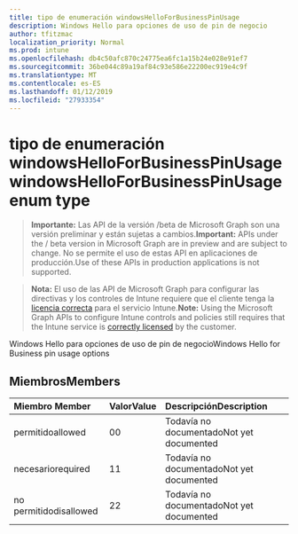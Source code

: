 ```yaml
---
title: tipo de enumeración windowsHelloForBusinessPinUsage
description: Windows Hello para opciones de uso de pin de negocio
author: tfitzmac
localization_priority: Normal
ms.prod: intune
ms.openlocfilehash: db4c50afc870c24775ea6fc1a15b24e028e91ef7
ms.sourcegitcommit: 36be044c89a19af84c93e586e22200ec919e4c9f
ms.translationtype: MT
ms.contentlocale: es-ES
ms.lasthandoff: 01/12/2019
ms.locfileid: "27933354"
---
```

# <a name="windowshelloforbusinesspinusage-enum-type"></a><span data-ttu-id="388e8-103">tipo de enumeración windowsHelloForBusinessPinUsage</span><span class="sxs-lookup"><span data-stu-id="388e8-103">windowsHelloForBusinessPinUsage enum type</span></span>

> <span data-ttu-id="388e8-104">**Importante:** Las API de la versión /beta de Microsoft Graph son una versión preliminar y están sujetas a cambios.</span><span class="sxs-lookup"><span data-stu-id="388e8-104">**Important:** APIs under the / beta version in Microsoft Graph are in preview and are subject to change.</span></span> <span data-ttu-id="388e8-105">No se permite el uso de estas API en aplicaciones de producción.</span><span class="sxs-lookup"><span data-stu-id="388e8-105">Use of these APIs in production applications is not supported.</span></span>

> <span data-ttu-id="388e8-106">**Nota:** El uso de las API de Microsoft Graph para configurar las directivas y los controles de Intune requiere que el cliente tenga la [licencia correcta](https://go.microsoft.com/fwlink/?linkid=839381) para el servicio Intune.</span><span class="sxs-lookup"><span data-stu-id="388e8-106">**Note:** Using the Microsoft Graph APIs to configure Intune controls and policies still requires that the Intune service is [correctly licensed](https://go.microsoft.com/fwlink/?linkid=839381) by the customer.</span></span>

<span data-ttu-id="388e8-107">Windows Hello para opciones de uso de pin de negocio</span><span class="sxs-lookup"><span data-stu-id="388e8-107">Windows Hello for Business pin usage options</span></span>
## <a name="members"></a><span data-ttu-id="388e8-108">Miembros</span><span class="sxs-lookup"><span data-stu-id="388e8-108">Members</span></span>
|<span data-ttu-id="388e8-109">Miembro	</span><span class="sxs-lookup"><span data-stu-id="388e8-109">Member</span></span>|<span data-ttu-id="388e8-110">Valor</span><span class="sxs-lookup"><span data-stu-id="388e8-110">Value</span></span>|<span data-ttu-id="388e8-111">Descripción</span><span class="sxs-lookup"><span data-stu-id="388e8-111">Description</span></span>|
|:---|:---|:---|
|<span data-ttu-id="388e8-112">permitido</span><span class="sxs-lookup"><span data-stu-id="388e8-112">allowed</span></span>|<span data-ttu-id="388e8-113">0</span><span class="sxs-lookup"><span data-stu-id="388e8-113">0</span></span>|<span data-ttu-id="388e8-114">Todavía no documentado</span><span class="sxs-lookup"><span data-stu-id="388e8-114">Not yet documented</span></span>|
|<span data-ttu-id="388e8-115">necesario</span><span class="sxs-lookup"><span data-stu-id="388e8-115">required</span></span>|<span data-ttu-id="388e8-116">1</span><span class="sxs-lookup"><span data-stu-id="388e8-116">1</span></span>|<span data-ttu-id="388e8-117">Todavía no documentado</span><span class="sxs-lookup"><span data-stu-id="388e8-117">Not yet documented</span></span>|
|<span data-ttu-id="388e8-118">no permitido</span><span class="sxs-lookup"><span data-stu-id="388e8-118">disallowed</span></span>|<span data-ttu-id="388e8-119">2</span><span class="sxs-lookup"><span data-stu-id="388e8-119">2</span></span>|<span data-ttu-id="388e8-120">Todavía no documentado</span><span class="sxs-lookup"><span data-stu-id="388e8-120">Not yet documented</span></span>|





